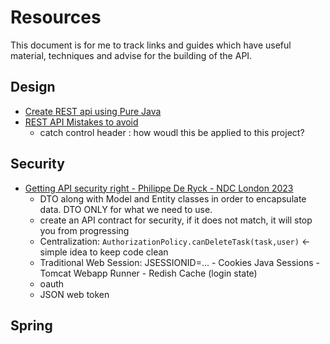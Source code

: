# Resources

This document is for me to track links and guides which have useful material, techniques and advise for the building of the API.


## Design

- [Create REST api using Pure Java](https://www.boxuk.com/insight/creating-a-rest-api-quickly-using-pure-java/)
- [REST API Mistakes to avoid](https://www.youtube.com/watch?v=JxeTegu4dD8)
  - catch control header : how woudl this be applied to this project?

## Security

- [Getting API security right - Philippe De Ryck - NDC London 2023](https://www.youtube.com/watch?v=7UBm8QFTaq0)
  - DTO along with Model and Entity classes in order to encapsulate data. DTO ONLY for what we need to use.
  - create an API contract for security, if it does not match, it will stop you from progressing
  - Centralization: `AuthorizationPolicy.canDeleteTask(task,user)` <- simple idea to keep code clean
  - Traditional Web Session: JSESSIONID=... - Cookies Java Sessions - Tomcat Webapp Runner - Redish Cache (login state)
  - oauth
  - JSON web token

## Spring

